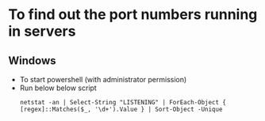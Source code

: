 # To find out the port numbers running in servers


## Windows
- To start powershell (with administrator permission)
- Run below below script
  ```shell
  netstat -an | Select-String "LISTENING" | ForEach-Object { [regex]::Matches($_, '\d+').Value } | Sort-Object -Unique
  ```
  
